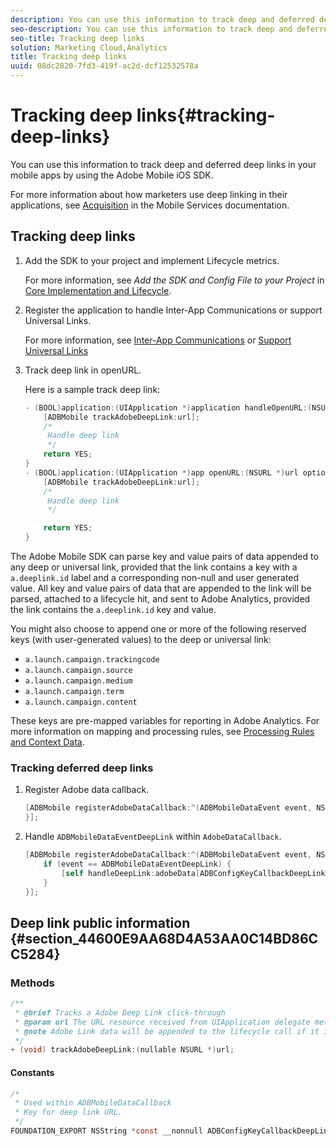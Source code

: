 ```yaml
---
description: You can use this information to track deep and deferred deep links in your mobile apps by using the Adobe Mobile iOS SDK.
seo-description: You can use this information to track deep and deferred deep links in your mobile apps by using the Adobe Mobile iOS SDK.
seo-title: Tracking deep links
solution: Marketing Cloud,Analytics
title: Tracking deep links
uuid: 08dc2820-7fd3-419f-ac2d-dcf12532578a
---
```


# Tracking deep links{#tracking-deep-links}

You can use this information to track deep and deferred deep links in your mobile apps by using the Adobe Mobile iOS SDK.

For more information about how marketers use deep linking in their applications, see [Acquisition](/help/ios/acquisition-main/acquisition.md) in the Mobile Services documentation.

## Tracking deep links

1. Add the SDK to your project and implement Lifecycle metrics.

   For more information, see *Add the SDK and Config File to your Project* in [Core Implementation and Lifecycle](/help/ios/getting-started/dev-qs.md). 
1. Register the application to handle Inter-App Communications or support Universal Links. 

    For more information, see [Inter-App Communications](https://developer.apple.com/library/ios/documentation/iPhone/Conceptual/iPhoneOSProgrammingGuide/Inter-AppCommunication/Inter-AppCommunication.html#//apple_ref/doc/uid/TP40007072-CH6-SW10) or [Support Universal Links](https://developer.apple.com/library/ios/documentation/General/Conceptual/AppSearch/UniversalLinks.html)

1. Track deep link in openURL.

   Here is a sample track deep link:

   ```objective-c
   - (BOOL)application:(UIApplication *)application handleOpenURL:(NSURL *)url { 
       [ADBMobile trackAdobeDeepLink:url]; 
       /* 
        Handle deep link 
        */ 
       return YES; 
   } 
   - (BOOL)application:(UIApplication *)app openURL:(NSURL *)url options:(NSDictionary<NSString *, id> *)options { 
       [ADBMobile trackAdobeDeepLink:url]; 
       /* 
        Handle deep link 
        */ 

       return YES; 
   }
   ```

The Adobe Mobile SDK can parse key and value pairs of data appended to any deep or universal link, provided that the link contains a key with a `a.deeplink.id` label and a corresponding non-null and user generated value. All key and value pairs of data that are appended to the link will be parsed, attached to a lifecycle hit, and sent to Adobe Analytics, provided the link contains the `a.deeplink.id` key and value.

You might also choose to append one or more of the following reserved keys (with user-generated values) to the deep or universal link:

* `a.launch.campaign.trackingcode` 
* `a.launch.campaign.source` 
* `a.launch.campaign.medium` 
* `a.launch.campaign.term` 
* `a.launch.campaign.content`

These keys are pre-mapped variables for reporting in Adobe Analytics. For more information on mapping and processing rules, see [Processing Rules and Context Data](/help/ios/getting-started/proc-rules.md).

### Tracking deferred deep links

1. Register Adobe data callback.

   ```objective-c
   [ADBMobile registerAdobeDataCallback:^(ADBMobileDataEvent event, NSDictionary * _Nullable adobeData) { 
   }];
   ```

1. Handle `ADBMobileDataEventDeepLink` within `AdobeDataCallback`.

   ```objective-c
   [ADBMobile registerAdobeDataCallback:^(ADBMobileDataEvent event, NSDictionary * _Nullable adobeData) { 
       if (event == ADBMobileDataEventDeepLink) { 
           [self handleDeepLink:adobeData[ADBConfigKeyCallbackDeepLink]]; 
       } 
   }];
   ```

## Deep link public information {#section_44600E9AA68D4A53AA0C14BD86CC5284}

### Methods

```objective-c
/** 
 * @brief Tracks a Adobe Deep Link click-through 
 * @param url The URL resource received from UIApplication delegate method. 
 * @note Adobe Link data will be appended to the lifecycle call if it is a launch event, otherwise an extra call will be sent. 
 */ 
+ (void) trackAdobeDeepLink:(nullable NSURL *)url;
```

#### Constants

```objective-c
/* 
 * Used within ADBMobileDataCallback 
 * Key for deep link URL. 
 */ 
FOUNDATION_EXPORT NSString *const __nonnull ADBConfigKeyCallbackDeepLink;
```

